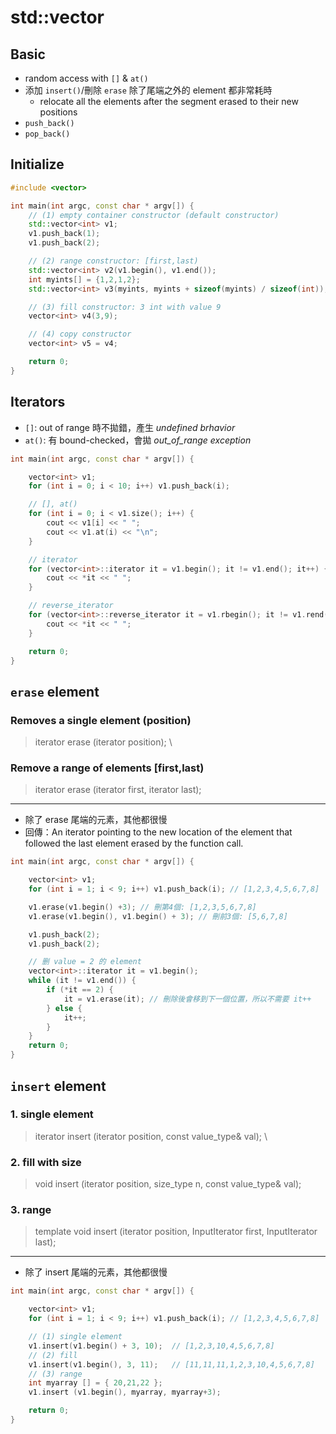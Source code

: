 # std::vector

## Basic

- random access with `[]` & `at()`
- 添加 `insert()`/刪除 `erase` 除了尾端之外的 element 都非常耗時
  - relocate all the elements after the segment erased to their new positions
- `push_back()`
- `pop_back()`

## Initialize

```cpp
#include <vector>

int main(int argc, const char * argv[]) {
    // (1) empty container constructor (default constructor)
    std::vector<int> v1;
    v1.push_back(1);
    v1.push_back(2);

    // (2) range constructor: [first,last)
    std::vector<int> v2(v1.begin(), v1.end());
    int myints[] = {1,2,1,2};
    std::vector<int> v3(myints, myints + sizeof(myints) / sizeof(int));

    // (3) fill constructor: 3 int with value 9
    vector<int> v4(3,9);

    // (4) copy constructor
    vector<int> v5 = v4;

    return 0;
}

```

## Iterators

- `[]`: out of range 時不拋錯，產生 _undefined brhavior_
- `at()`: 有 bound-checked，會拋 _out_of_range exception_

```cpp
int main(int argc, const char * argv[]) {

    vector<int> v1;
    for (int i = 0; i < 10; i++) v1.push_back(i);

    // [], at()
    for (int i = 0; i < v1.size(); i++) {
        cout << v1[i] << " ";
        cout << v1.at(i) << "\n";
    }

    // iterator
    for (vector<int>::iterator it = v1.begin(); it != v1.end(); it++) {
        cout << *it << " ";
    }

    // reverse_iterator
    for (vector<int>::reverse_iterator it = v1.rbegin(); it != v1.rend(); it++) {
        cout << *it << " ";
    }

    return 0;
}
```

## `erase` element

### Removes a single element (position)

> iterator erase (iterator position); \

### Remove a range of elements [first,last)

> iterator erase (iterator first, iterator last);

---

- 除了 erase 尾端的元素，其他都很慢
- 回傳：An iterator pointing to the new location of the element that followed the last element erased by the function call.

```cpp
int main(int argc, const char * argv[]) {

    vector<int> v1;
    for (int i = 1; i < 9; i++) v1.push_back(i); // [1,2,3,4,5,6,7,8]

    v1.erase(v1.begin() +3); // 刪第4個: [1,2,3,5,6,7,8]
    v1.erase(v1.begin(), v1.begin() + 3); // 刪前3個: [5,6,7,8]

    v1.push_back(2);
    v1.push_back(2);

    // 删 value = 2 的 element
    vector<int>::iterator it = v1.begin();
    while (it != v1.end()) {
        if (*it == 2) {
            it = v1.erase(it); // 刪除後會移到下一個位置，所以不需要 it++
        } else {
            it++;
        }
    }
    return 0;
}
```

## `insert` element

### 1. single element

> iterator insert (iterator position, const value_type& val); \

### 2. fill with size

> void insert (iterator position, size_type n, const value_type& val);

### 3. range

> template <class InputIterator> void insert (iterator position, InputIterator first, InputIterator last);

---

- 除了 insert 尾端的元素，其他都很慢

```cpp
int main(int argc, const char * argv[]) {

    vector<int> v1;
    for (int i = 1; i < 9; i++) v1.push_back(i); // [1,2,3,4,5,6,7,8]

    // (1) single element
    v1.insert(v1.begin() + 3, 10);  // [1,2,3,10,4,5,6,7,8]
    // (2) fill
    v1.insert(v1.begin(), 3, 11);   // [11,11,11,1,2,3,10,4,5,6,7,8]
    // (3) range
    int myarray [] = { 20,21,22 };
    v1.insert (v1.begin(), myarray, myarray+3);

    return 0;
}
```
